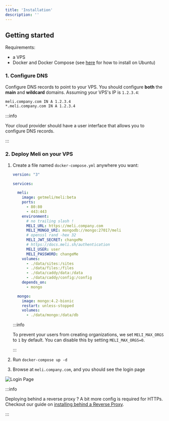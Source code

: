 ```yaml
---
title: 'Installation'
description: ''
---
```


## Getting started

Requirements:
- a VPS
- Docker and Docker Compose (see [here](https://docs.docker.com/engine/install/ubuntu/#install-docker-engine) for how to install on Ubuntu)

### 1. Configure DNS

Configure DNS records to point to your VPS. You should configure **both** the **main** and **wildcard** domains. Assuming your VPS's IP is `1.2.3.4`:

```txt
meli.company.com IN A 1.2.3.4
*.meli.company.com IN A 1.2.3.4
```

:::info

Your cloud provider should have a user interface that allows you to configure DNS records.

:::

### 2. Deploy Meli on your VPS

1. Create a file named `docker-compose.yml` anywhere you want:

    ```yaml
    version: "3"
    
    services:
    
      meli:
        image: getmeli/meli:beta
        ports:
          - 80:80
          - 443:443
        environment:
          # no trailing slash !
          MELI_URL: https://meli.company.com
          MELI_MONGO_URI: mongodb://mongo:27017/meli
          # openssl rand -hex 32
          MELI_JWT_SECRET: changeMe
          # https://docs.meli.sh/authentication
          MELI_USER: user
          MELI_PASSWORD: changeMe
        volumes:
          - ./data/sites:/sites
          - ./data/files:/files
          - ./data/caddy/data:/data
          - ./data/caddy/config:/config
        depends_on:
          - mongo
    
      mongo:
        image: mongo:4.2-bionic
        restart: unless-stopped
        volumes:
          - ./data/mongo:/data/db
    ```
    
    :::info
    
    To prevent your users from creating organizations, we set `MELI_MAX_ORGS` to `1` by default. You can disable this by setting `MELI_MAX_ORGS=0`.
    
    :::
    
2. Run `docker-compose up -d`
3. Browse at `meli.company.com`, and you should see the login page

![Login Page](/img/docs/login-page.png)

:::info

Deploying behind a reverse proxy ? A bit more config is required for HTTPs. Checkout our guide
on [installing behind a Reverse Proxy](/configuration/reverse-proxy).

:::
